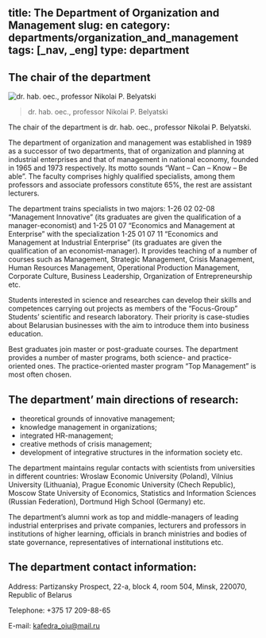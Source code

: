 title: The Department of Organization and Management
slug: en
category: departments/organization_and_management
tags: [_nav, _eng]
type: department
---

The chair of the department
---------------------------


![dr. hab. oec., professor Nikolai P. Belyatski](/img/content/depts/organization_and_management.jpg)
>dr. hab. oec., professor Nikolai P. Belyatski

The chair of the department is dr. hab. oec., professor Nikolai P. Belyatski.

The department of organization and management was established in 1989 as a successor of two departments, that of organization and planning at industrial enterprises and that of management in national economy, founded in 1965 and 1973 respectively. Its motto sounds “Want – Can – Know – Be able”. The faculty comprises highly qualified specialists, among them professors and associate professors constitute 65%, the rest are assistant lecturers.

The department trains specialists in two majors: 1-26 02 02-08 “Management Innovative” (its graduates are given the qualification of a manager-economist) and 1-25 01 07 “Economics and Management at Enterprise” with the specialization 1-25 01 07 11 “Economics and Management at Industrial Enterprise” (its graduates are given the qualification of an economist-manager). It provides teaching of a number of courses such as Management, Strategic Management, Crisis Management, Human Resources Management, Operational Production Management, Corporate Culture, Business Leadership, Organization of Entrepreneurship etc.

Students interested in science and researches can develop their skills and competences carrying out projects as members of the “Focus-Group” Students’ scientific and research laboratory. Their priority is case-studies about Belarusian businesses with the aim to introduce them into business education.

Best graduates join master or post-graduate courses. The department provides a number of master programs, both science- and practice-oriented ones. The practice-oriented master program “Top Management” is most often chosen.

The department’ main directions of research: 
-------------------------------------------

-	theoretical grounds of innovative management;
-	knowledge management in organizations;
-	integrated HR-management;
-	creative methods of crisis management;
-	development of integrative structures in the information society etc.

The department maintains regular contacts with scientists from universities in different countries: Wroslaw Economic University (Poland), Vilnius University (Lithuania), Prague Economic University (Chech Republic), Moscow State University of Economics, Statistics and Information Sciences (Russian Federation), Dortmund High School (Germany) etc. 

The department’s alumni work as top and middle-managers of leading industrial enterprises and private companies, lecturers and professors in institutions of higher learning, officials in branch ministries and bodies of state governance, representatives of international institutions etc.

The department contact information:
-----------------------------------
Address: Partizansky Prospect, 22-a, block 4, room 504, Minsk, 220070, Republic of Belarus

Telephone: +375 17 209-88-65 

E-mail: <kafedra_oiu@mail.ru>